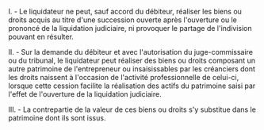 I. - Le liquidateur ne peut, sauf accord du débiteur, réaliser les biens ou droits acquis au titre d'une succession ouverte après l'ouverture ou le prononcé de la liquidation judiciaire, ni provoquer le partage de l'indivision pouvant en résulter.


  

 II. - Sur la demande du débiteur et avec l'autorisation du juge-commissaire ou du tribunal, le liquidateur peut réaliser des biens ou droits composant un autre patrimoine de l'entrepreneur ou insaisissables par les créanciers dont les droits naissent à l'occasion de l'activité professionnelle de celui-ci, lorsque cette cession facilite la réalisation des actifs du patrimoine saisi par l'effet de l'ouverture de la liquidation judiciaire.


  

 III. - La contrepartie de la valeur de ces biens ou droits s'y substitue dans le patrimoine dont ils sont issus.

